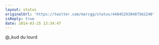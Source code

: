```yaml
---
layout: status
originalUrl: 'https://twitter.com/marcgg/status/448452938487562240'
isReply: true
date: 2014-03-25 13:34:47
---
```


@_kud du lourd
